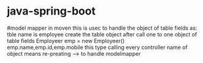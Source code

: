 # java-spring-boot

#model mapper in moven
this is usec to handle the object of table fields
as: tble name is employee
create the table object after call one to one object of table fields
Employeer emp = new Employeer()
emp.name,emp.id,emp.mobile 
this type calling every controller name of object
means re-preating --> to handle modelmapper